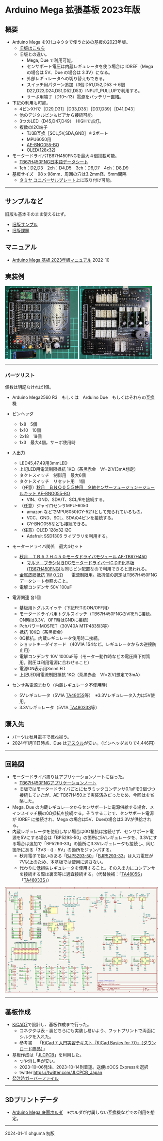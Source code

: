 # Arduino Mega 拡張基板 2023年版

## 概要

+ Arduino Mega をXHコネクタで使うための基板の2023年版。
  + [旧版はこちら](https://github.com/ohguma/mega_board/)
  + 旧版との違い。
    + Mega, Due で利用可能。
    + センサポート電圧は内蔵レギュレータを使う場合は IOREF（Mega の場合は 5V、Due の場合は 3.3V）になる。
    + 外部レギュレータへの切り替えもできる。
    + スイッチ用パターン追加（3個 D51,D52,D53 → 6個 D22,D23,D24,D51,D52,D53）INPUT_PULLUPで利用する。
    + サーボ用端子（D10～13）電源をバッテリー直結。
+ 下記の利用も可能。
  + 4ピンXHで［D29,D31］［D33,D35］［D37,D39］［D41,D43］
  + 他のデジタルピンもビアから接続可能。
  + 3つのLED（D45,D47,D49）　HIGHで点灯。
  + 複数のI2C端子
    + TJ3B互換［SCL,5V,SDA,GND］を2ポート
    + MPU6050用
    + [AE-BNO055-BO](https://akizukidenshi.com/catalog/g/gK-16996)
    + OLED(128x32)
+ モータードライバTB67H450FNGを最大４個搭載可能。
  + [TB67H450FNG日本語データシート](https://toshiba.semicon-storage.com/info/TB67H450FNG_datasheet_ja_20201126.pdf?did=65345&prodName=TB67H450FNG)
  + 1ch：D2,D3　2ch：D4,D5　3ch：D6,D7　4ch：D8,D9
+ 基板サイズ　98 x 98mm、周囲の穴は3.2mm径、5mm間隔
  + [タミヤ ユニバーサルプレート](https://www.tamiya.com/japan/products/70172/index.html)上に取り付け可能。
  
----
## サンプルなど

旧版も基本そのまま使えるはず。
+ [旧版サンプル](https://github.com/ohguma/mega_board/tree/main/sample/)  
+ [旧版課題](https://github.com/ohguma/mega_board/tree/main/lesson)

## マニュアル
+ [Arduino Mega 基板 2023年版マニュアル](./documents/robot_arduino_mega202210_AE-TB67H450_manual.pdf) 2022-10



## 実装例

<img src="./documents/board202309a.jpg" height="240px">

<img src="./documents/board202309b.jpg" height="240px">

----
### パーツリスト

個数は明記なければ1個。

+ Arduino Mega2560 R3　もしくは　Arduino Due　もしくはそれらの互換機
+ ピンヘッダ
  - 1x8　5個
  - 1x10　10個
  - 2x18　18個
  - 1x3　最大4個。サーボ使用時
+ 入出力 
  - LED45,47,49用3mmLED
  - 上記LED用電流制限抵抗 1KΩ（茶黒赤金　Vf=2[V]3mA想定）
  - タクトスイッチ　制御用　最大6個
  - タクトスイッチ　リセット用　1個
  - （任意）[秋月　ＢＮＯ０５５使用　９軸センサーフュージョンモジュールキット AE-BNO055-BO](https://akizukidenshi.com/catalog/g/gK-16996)
    - VIN、GND、SDA/T、SCL/Rを接続する。
  - （任意）ジャイロセンサMPU-6050
    - amazon などでMPU6050(GY-521)として売られているもの。
    - VCC、GND、SCL、SDAの4ピンを接続する。 
    - GY-BNO055なども接続できる。
  - （任意）OLED 128x32 I2C
    - Adafruit SSD1306 ライブラリを利用する。

+ モータードライバ関係　最大4セット
  - [秋月　ＴＢ６７Ｈ４５０モータドライバモジュール AE-TB67H450](https://akizukidenshi.com/catalog/g/gK-14753/)
    - [マルツ　ブラシ付きDCモータードライバーIC DIP化基板(TB67H450FNG)](https://www.marutsu.co.jp/pc/i/1559301/)も同じピン配置なので利用できると思われる。
  - [金属皮膜抵抗 1W 0.2Ω](https://akizukidenshi.com/catalog/g/gR-08799/)　　電流制限用。抵抗値の選定はTB67H450FNGデータシート参照のこと。
  - 電解コンデンサ 50V 100uF
+ 電源関連 各1個
  - 基板用トグルスイッチ（下記FETのON/OFF用）
  - モータードライバ用トグルスイッチ（TB67H450FNGのVREFに接続。ON時は3.3V、OFF時はGNDに接続）
  - PchパワーMOSFET（30V40A MTP4835I3等）
  - 抵抗 10KΩ（茶黒橙金）
  - 0Ω抵抗。内蔵レギュレータ使用時二接続。
  - ショットキーダイオード （40V1A 1S4など。レギュレータからの逆接防止用）
  - 電解コンデンサ 10V 1000uF等（モーター動作時などの電圧降下対策用。耐圧は利用電源に合わせること）
  - 電源ON表示用3mmLED
  - 上記LED用電流制限抵抗 1KΩ（茶黒赤金　Vf=2[V]想定で3mA）
+ センサ系電源まわり（内蔵レギュレータ不使用時）
  - 5Vレギュレータ（5V1A [TA4805S](https://akizukidenshi.com/catalog/g/gI-00537/)等）　※3.3Vレギュレータ入力は5V使用。
  - 3.3Vレギュレータ（5V1A [TA48033S](https://akizukidenshi.com/catalog/g/gI-00534/)等）
 
## 購入先

+ パーツは[秋月電子](https://akizukidenshi.com/catalog/)で概ね揃う。
+ 2024年1月11日時点、Due は[アスクル](https://www.askul.co.jp/p/PU81727/)が安い。（ピンヘッダありで4,446円）

----
## 回路図

- モータードライバ周りはアプリケーションノートに従った。
  - [TB67H450FNGアプリケーションノート](https://akizukidenshi.com/download/ds/toshiba/TB67H450FNG_application_note_ja_20190510.pdf)
  - 旧版ではモータードライバごとにセラミックコンデンサ0.1uFを2個づつ接続していたが、AE-TB67H450上で実装済みだったため、今回はを省略した。
- Mega, Due の内蔵レギュレータからセンサポートに電源供給する場合、メインスイッチ横の0Ω抵抗を接続する。そうすることで、センサポート電源が IOREF に接続され、Mega の場合は5V、Dueの場合は3.3Vが供給される。
- 内蔵レギュレータを使用しない場合は0Ω抵抗は接続せず、センサポート電源を5Vにする場合は「BP5293-50」の箇所に5Vレギュレータを、3.3Vにする場合は追加で「BP5293-33」の箇所に3.3Vレギュレータも接続し、同じ箇所にある「3V3 - () - 5V」の箇所をジャンパする。
  - 秋月電子で扱いのある「[BJP5293-50](https://akizukidenshi.com/catalog/g/gM-11188/)」「[BJP5293-33](https://akizukidenshi.com/catalog/g/gM-11187/)」は入力電圧が7V以上のため、本基板では使用に適さない。
  - 代わりに低損失レギュレータを使用すること。その入出力にコンデンサを接続する際は裏面等に適宜接続する。（代替候補：「[TA4805S](https://akizukidenshi.com/catalog/g/gI-00537/)」「[TA48033S](https://akizukidenshi.com/catalog/g/gI-00534/)」）

<img src="./documents/schema202309.png">

----
## 基板作成

+ [KiCAD7](https://www.kicad.org/)で設計し、基板作成まで行った。
  + コネクタは表・裏どちらにも実装し易いよう、フットプリントで両面にシルクを入れた。
  + 参考書　 「[KiCad 7 入門実習テキスト『KiCad Basics for 7.0』（ダウンロード商品）](https://booth.pm/ja/items/4560998)」
+ 基板作成は「[JLCPCB](https://jlcpcb.com/)」を利用した。
  + つや消し黒が安い。
  + 2023-10-06発注、2023-10-14到着運。送便はOCS Expressを選択
  + twitter https://twitter.com/JLCPCB_Japan
+ [発注時ガーバーファイル](./pcb/mega_board_202309.zip)

----
## 3Dプリントデータ
+ [Arduino Mega 底面ホルダ](./cad/mega_bottom.stl)　※ホルダが付属しない互換機などでの利用を想定。

----

2024-01-11 ohguma 初版